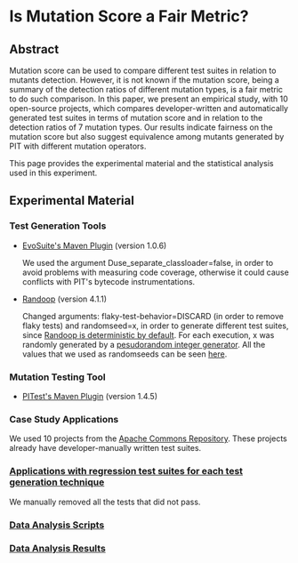 # Is Mutation Score a Fair Metric?

## Abstract

Mutation score can be used to compare different test suites in relation to mutants detection. However, it is not known if the mutation score, being a summary of the detection ratios of different mutation types, is a fair metric to do such comparison. In this paper, we present an empirical study, with 10 open-source projects, which compares developer-written and automatically generated test suites in terms of mutation score and in relation to the detection ratios of 7 mutation types. Our results indicate fairness on the mutation score but also suggest equivalence among mutants generated by PIT with different mutation operators.

This page provides the experimental material and the statistical analysis used in this experiment.

## Experimental Material

### Test Generation Tools

* [EvoSuite's Maven Plugin](http://www.evosuite.org/documentation/maven-plugin/) (version 1.0.6)

  We used the argument Duse_separate_classloader=false, in order to avoid problems with measuring code coverage, otherwise it could cause conflicts with PIT's bytecode instrumentations.

* [Randoop](https://randoop.github.io/randoop/manual/index.html#getting_randoop) (version 4.1.1)

  Changed arguments:
     flaky-test-behavior=DISCARD (in order to remove flaky tests) and
     randomseed=x, in order to generate different test suites, since [Randoop is deterministic by default](https://randoop.github.io/randoop/manual/index.html#nondeterminism). For each execution, x was randomly generated by a [pesudorandom integer generator](https://www.random.org/integers/). All the values that we used as randomseeds can be seen [here](https://github.com/biabs1/SRC-2019/blob/master/RandomSeedsRandoopExecutions.csv).

### Mutation Testing Tool

* [PITest's Maven Plugin](http://pitest.org/quickstart/maven/) (version 1.4.5)

### Case Study Applications

 We used 10 projects from the [Apache Commons Repository](https://commons.apache.org/). These projects already have developer-manually written test suites. 
 
### [Applications with regression test suites for each test generation technique](https://drive.google.com/drive/folders/1YKnmeo4bS1fDsexGk2QYRfCl74HFf5ws?usp=sharing)
  We manually removed all the tests that did not pass.
  
### [Data Analysis Scripts](https://github.com/biabs1/SRC-2019/tree/master/scripts/R)

### [Data Analysis Results](https://github.com/biabs1/SRC-2019/tree/master/dataAnalysisOutputs)
